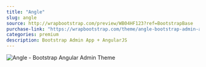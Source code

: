 ```yaml
---
title: "Angle"
slug: angle
source: http://wrapbootstrap.com/preview/WB04HF123?ref=BootstrapBase
purchase-link: "https://wrapbootstrap.com/theme/angle-bootstrap-admin-app-angularjs-WB04HF123?ref=BootstrapBase"
categories: premium
description: Bootstrap Admin App + AngularJS
---
```


<img src="http://sbootstrap.BootstrapBasec.netdna-cdn.com/assets/img/premium/angle.jpg" class="img-responsive" alt="Angle - Bootstrap Angular Admin Theme">